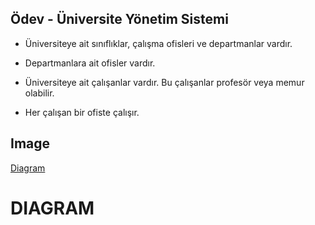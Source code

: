 ## Ödev - Üniversite Yönetim Sistemi

* Üniversiteye ait sınıflıklar, çalışma ofisleri ve departmanlar vardır.

* Departmanlara ait ofisler vardır.

* Üniversiteye ait çalışanlar vardır. Bu çalışanlar profesör veya memur olabilir.

* Her çalışan bir ofiste çalışır.
## Image
[Diagram](/UMS.png)
# DIAGRAM
